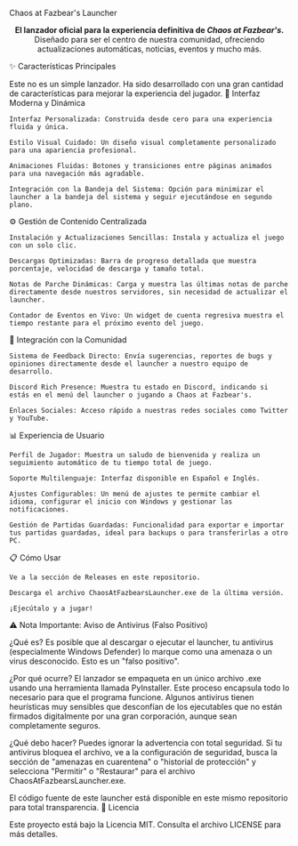Chaos at Fazbear's Launcher

<p align="center">
<strong>El lanzador oficial para la experiencia definitiva de <em>Chaos at Fazbear's</em>.</strong>
<br />
Diseñado para ser el centro de nuestra comunidad, ofreciendo actualizaciones automáticas, noticias, eventos y mucho más.
</p>

✨ Características Principales

Este no es un simple lanzador. Ha sido desarrollado con una gran cantidad de características para mejorar la experiencia del jugador.
🚀 Interfaz Moderna y Dinámica

    Interfaz Personalizada: Construida desde cero para una experiencia fluida y única.

    Estilo Visual Cuidado: Un diseño visual completamente personalizado para una apariencia profesional.

    Animaciones Fluidas: Botones y transiciones entre páginas animados para una navegación más agradable.

    Integración con la Bandeja del Sistema: Opción para minimizar el launcher a la bandeja del sistema y seguir ejecutándose en segundo plano.

⚙️ Gestión de Contenido Centralizada

    Instalación y Actualizaciones Sencillas: Instala y actualiza el juego con un solo clic.

    Descargas Optimizadas: Barra de progreso detallada que muestra porcentaje, velocidad de descarga y tamaño total.

    Notas de Parche Dinámicas: Carga y muestra las últimas notas de parche directamente desde nuestros servidores, sin necesidad de actualizar el launcher.

    Contador de Eventos en Vivo: Un widget de cuenta regresiva muestra el tiempo restante para el próximo evento del juego.

💬 Integración con la Comunidad

    Sistema de Feedback Directo: Envía sugerencias, reportes de bugs y opiniones directamente desde el launcher a nuestro equipo de desarrollo.

    Discord Rich Presence: Muestra tu estado en Discord, indicando si estás en el menú del launcher o jugando a Chaos at Fazbear's.

    Enlaces Sociales: Acceso rápido a nuestras redes sociales como Twitter y YouTube.

📊 Experiencia de Usuario

    Perfil de Jugador: Muestra un saludo de bienvenida y realiza un seguimiento automático de tu tiempo total de juego.

    Soporte Multilenguaje: Interfaz disponible en Español e Inglés.

    Ajustes Configurables: Un menú de ajustes te permite cambiar el idioma, configurar el inicio con Windows y gestionar las notificaciones.

    Gestión de Partidas Guardadas: Funcionalidad para exportar e importar tus partidas guardadas, ideal para backups o para transferirlas a otro PC.

📋 Cómo Usar

    Ve a la sección de Releases en este repositorio.

    Descarga el archivo ChaosAtFazbearsLauncher.exe de la última versión.

    ¡Ejecútalo y a jugar!

⚠️ Nota Importante: Aviso de Antivirus (Falso Positivo)

¿Qué es?
Es posible que al descargar o ejecutar el launcher, tu antivirus (especialmente Windows Defender) lo marque como una amenaza o un virus desconocido. Esto es un "falso positivo".

¿Por qué ocurre?
El lanzador se empaqueta en un único archivo .exe usando una herramienta llamada PyInstaller. Este proceso encapsula todo lo necesario para que el programa funcione. Algunos antivirus tienen heurísticas muy sensibles que desconfían de los ejecutables que no están firmados digitalmente por una gran corporación, aunque sean completamente seguros.

¿Qué debo hacer?
Puedes ignorar la advertencia con total seguridad. Si tu antivirus bloquea el archivo, ve a la configuración de seguridad, busca la sección de "amenazas en cuarentena" o "historial de protección" y selecciona "Permitir" o "Restaurar" para el archivo ChaosAtFazbearsLauncher.exe.

El código fuente de este launcher está disponible en este mismo repositorio para total transparencia.
📜 Licencia

Este proyecto está bajo la Licencia MIT. Consulta el archivo LICENSE para más detalles.
